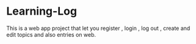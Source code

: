 # Learning-Log
This is a web app project that let you register , login , log out , create and edit topics and also entries on web.
